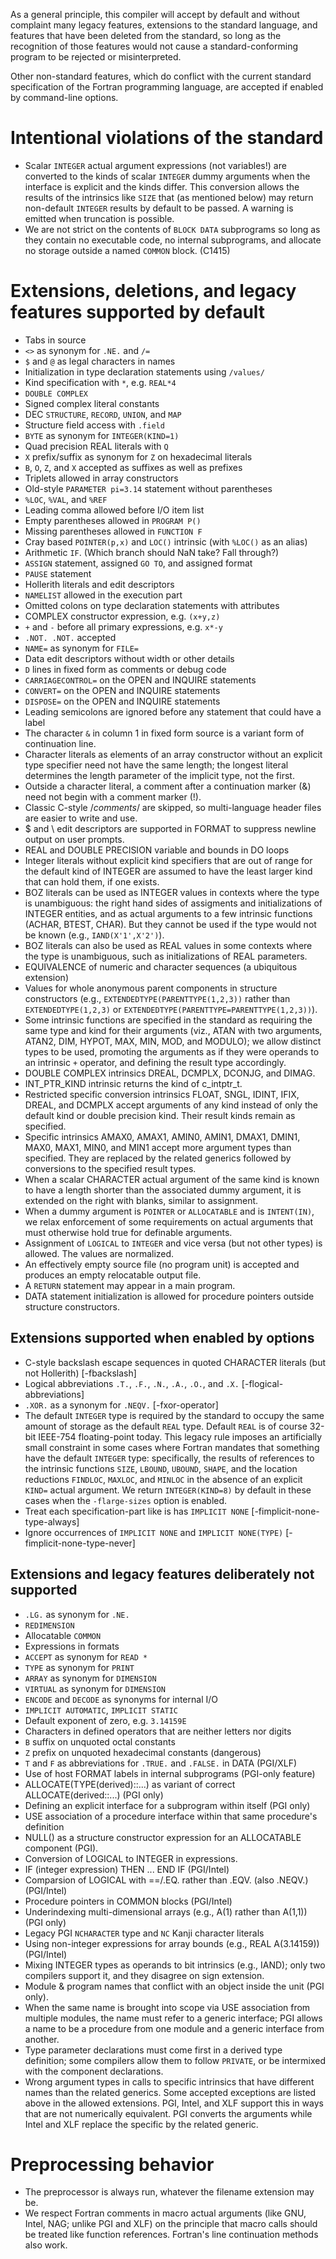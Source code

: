 As a general principle, this compiler will accept by default and
without complaint many legacy features, extensions to the standard
language, and features that have been deleted from the standard,
so long as the recognition of those features would not cause a
standard-conforming program to be rejected or misinterpreted.

Other non-standard features, which do conflict with the current
standard specification of the Fortran programming language, are
accepted if enabled by command-line options.

Intentional violations of the standard
======================================
* Scalar `INTEGER` actual argument expressions (not variables!)
  are converted to the kinds of scalar `INTEGER` dummy arguments
  when the interface is explicit and the kinds differ.
  This conversion allows the results of the intrinsics like
  `SIZE` that (as mentioned below) may return non-default
  `INTEGER` results by default to be passed.  A warning is
  emitted when truncation is possible.
* We are not strict on the contents of `BLOCK DATA` subprograms
  so long as they contain no executable code, no internal subprograms,
  and allocate no storage outside a named `COMMON` block.  (C1415)

Extensions, deletions, and legacy features supported by default
===============================================================
* Tabs in source
* `<>` as synonym for `.NE.` and `/=`
* `$` and `@` as legal characters in names
* Initialization in type declaration statements using `/values/`
* Kind specification with `*`, e.g. `REAL*4`
* `DOUBLE COMPLEX`
* Signed complex literal constants
* DEC `STRUCTURE`, `RECORD`, `UNION`, and `MAP`
* Structure field access with `.field`
* `BYTE` as synonym for `INTEGER(KIND=1)`
* Quad precision REAL literals with `Q`
* `X` prefix/suffix as synonym for `Z` on hexadecimal literals
* `B`, `O`, `Z`, and `X` accepted as suffixes as well as prefixes
* Triplets allowed in array constructors
* Old-style `PARAMETER pi=3.14` statement without parentheses
* `%LOC`, `%VAL`, and `%REF`
* Leading comma allowed before I/O item list
* Empty parentheses allowed in `PROGRAM P()`
* Missing parentheses allowed in `FUNCTION F`
* Cray based `POINTER(p,x)` and `LOC()` intrinsic (with `%LOC()` as
  an alias)
* Arithmetic `IF`.  (Which branch should NaN take? Fall through?)
* `ASSIGN` statement, assigned `GO TO`, and assigned format
* `PAUSE` statement
* Hollerith literals and edit descriptors
* `NAMELIST` allowed in the execution part
* Omitted colons on type declaration statements with attributes
* COMPLEX constructor expression, e.g. `(x+y,z)`
* `+` and `-` before all primary expressions, e.g. `x*-y`
* `.NOT. .NOT.` accepted
* `NAME=` as synonym for `FILE=`
* Data edit descriptors without width or other details
* `D` lines in fixed form as comments or debug code
* `CARRIAGECONTROL=` on the OPEN and INQUIRE statements
* `CONVERT=` on the OPEN and INQUIRE statements
* `DISPOSE=` on the OPEN and INQUIRE statements
* Leading semicolons are ignored before any statement that
  could have a label
* The character `&` in column 1 in fixed form source is a variant form
  of continuation line.
* Character literals as elements of an array constructor without an explicit
  type specifier need not have the same length; the longest literal determines
  the length parameter of the implicit type, not the first.
* Outside a character literal, a comment after a continuation marker (&)
  need not begin with a comment marker (!).
* Classic C-style /*comments*/ are skipped, so multi-language header
  files are easier to write and use.
* $ and \ edit descriptors are supported in FORMAT to suppress newline
  output on user prompts.
* REAL and DOUBLE PRECISION variable and bounds in DO loops
* Integer literals without explicit kind specifiers that are out of range
  for the default kind of INTEGER are assumed to have the least larger kind
  that can hold them, if one exists.
* BOZ literals can be used as INTEGER values in contexts where the type is
  unambiguous: the right hand sides of assigments and initializations
  of INTEGER entities, and as actual arguments to a few intrinsic functions
  (ACHAR, BTEST, CHAR).  But they cannot be used if the type would not
  be known (e.g., `IAND(X'1',X'2')`).
* BOZ literals can also be used as REAL values in some contexts where the
  type is unambiguous, such as initializations of REAL parameters.
* EQUIVALENCE of numeric and character sequences (a ubiquitous extension)
* Values for whole anonymous parent components in structure constructors
  (e.g., `EXTENDEDTYPE(PARENTTYPE(1,2,3))` rather than `EXTENDEDTYPE(1,2,3)`
   or `EXTENDEDTYPE(PARENTTYPE=PARENTTYPE(1,2,3))`).
* Some intrinsic functions are specified in the standard as requiring the
  same type and kind for their arguments (viz., ATAN with two arguments,
  ATAN2, DIM, HYPOT, MAX, MIN, MOD, and MODULO);
  we allow distinct types to be used, promoting
  the arguments as if they were operands to an intrinsic `+` operator,
  and defining the result type accordingly.
* DOUBLE COMPLEX intrinsics DREAL, DCMPLX, DCONJG, and DIMAG.
* INT_PTR_KIND intrinsic returns the kind of c_intptr_t.
* Restricted specific conversion intrinsics FLOAT, SNGL, IDINT, IFIX, DREAL,
  and DCMPLX accept arguments of any kind instead of only the default kind or
  double precision kind. Their result kinds remain as specified.
* Specific intrinsics AMAX0, AMAX1, AMIN0, AMIN1, DMAX1, DMIN1, MAX0, MAX1,
  MIN0, and MIN1 accept more argument types than specified. They are replaced by
  the related generics followed by conversions to the specified result types.
* When a scalar CHARACTER actual argument of the same kind is known to
  have a length shorter than the associated dummy argument, it is extended
  on the right with blanks, similar to assignment.
* When a dummy argument is `POINTER` or `ALLOCATABLE` and is `INTENT(IN)`, we
  relax enforcement of some requirements on actual arguments that must otherwise
  hold true for definable arguments.
* Assignment of `LOGICAL` to `INTEGER` and vice versa (but not other types) is
  allowed.  The values are normalized.
* An effectively empty source file (no program unit) is accepted and
  produces an empty relocatable output file.
* A `RETURN` statement may appear in a main program.
* DATA statement initialization is allowed for procedure pointers outside
  structure constructors.

Extensions supported when enabled by options
--------------------------------------------
* C-style backslash escape sequences in quoted CHARACTER literals
  (but not Hollerith) [-fbackslash]
* Logical abbreviations `.T.`, `.F.`, `.N.`, `.A.`, `.O.`, and `.X.`
  [-flogical-abbreviations]
* `.XOR.` as a synonym for `.NEQV.` [-fxor-operator]
* The default `INTEGER` type is required by the standard to occupy
  the same amount of storage as the default `REAL` type.  Default
  `REAL` is of course 32-bit IEEE-754 floating-point today.  This legacy
  rule imposes an artificially small constraint in some cases
  where Fortran mandates that something have the default `INTEGER`
  type: specifically, the results of references to the intrinsic functions
  `SIZE`, `LBOUND`, `UBOUND`, `SHAPE`, and the location reductions
  `FINDLOC`, `MAXLOC`, and `MINLOC` in the absence of an explicit
  `KIND=` actual argument.  We return `INTEGER(KIND=8)` by default in
  these cases when the `-flarge-sizes` option is enabled.
* Treat each specification-part like is has `IMPLICIT NONE`
  [-fimplicit-none-type-always]
* Ignore occurrences of `IMPLICIT NONE` and `IMPLICIT NONE(TYPE)`
  [-fimplicit-none-type-never]

Extensions and legacy features deliberately not supported
---------------------------------------------------------
* `.LG.` as synonym for `.NE.`
* `REDIMENSION`
* Allocatable `COMMON`
* Expressions in formats
* `ACCEPT` as synonym for `READ *`
* `TYPE` as synonym for `PRINT`
* `ARRAY` as synonym for `DIMENSION`
* `VIRTUAL` as synonym for `DIMENSION`
* `ENCODE` and `DECODE` as synonyms for internal I/O
* `IMPLICIT AUTOMATIC`, `IMPLICIT STATIC`
* Default exponent of zero, e.g. `3.14159E`
* Characters in defined operators that are neither letters nor digits
* `B` suffix on unquoted octal constants
* `Z` prefix on unquoted hexadecimal constants (dangerous)
* `T` and `F` as abbreviations for `.TRUE.` and `.FALSE.` in DATA (PGI/XLF)
* Use of host FORMAT labels in internal subprograms (PGI-only feature)
* ALLOCATE(TYPE(derived)::...) as variant of correct ALLOCATE(derived::...) (PGI only)
* Defining an explicit interface for a subprogram within itself (PGI only)
* USE association of a procedure interface within that same procedure's definition
* NULL() as a structure constructor expression for an ALLOCATABLE component (PGI).
* Conversion of LOGICAL to INTEGER in expressions.
* IF (integer expression) THEN ... END IF  (PGI/Intel)
* Comparsion of LOGICAL with ==/.EQ. rather than .EQV. (also .NEQV.) (PGI/Intel)
* Procedure pointers in COMMON blocks (PGI/Intel)
* Underindexing multi-dimensional arrays (e.g., A(1) rather than A(1,1)) (PGI only)
* Legacy PGI `NCHARACTER` type and `NC` Kanji character literals
* Using non-integer expressions for array bounds (e.g., REAL A(3.14159)) (PGI/Intel)
* Mixing INTEGER types as operands to bit intrinsics (e.g., IAND); only two
  compilers support it, and they disagree on sign extension.
* Module & program names that conflict with an object inside the unit (PGI only).
* When the same name is brought into scope via USE association from
  multiple modules, the name must refer to a generic interface; PGI
  allows a name to be a procedure from one module and a generic interface
  from another.
* Type parameter declarations must come first in a derived type definition;
  some compilers allow them to follow `PRIVATE`, or be intermixed with the
  component declarations.
* Wrong argument types in calls to specific intrinsics that have different names than the
  related generics. Some accepted exceptions are listed above in the allowed extensions.
  PGI, Intel, and XLF support this in ways that are not numerically equivalent.
  PGI converts the arguments while Intel and XLF replace the specific by the related generic.

Preprocessing behavior
======================
* The preprocessor is always run, whatever the filename extension may be.
* We respect Fortran comments in macro actual arguments (like GNU, Intel, NAG;
  unlike PGI and XLF) on the principle that macro calls should be treated
  like function references.  Fortran's line continuation methods also work.
